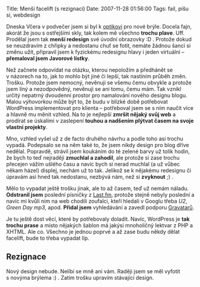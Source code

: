Title: Menší facelift (s rezignací)
Date: 2007-11-28 01:56:00
Tags: fail, píšu si, webdesign

Dneska Včera v podvečer jsem si byl k [optikovi](http://www.expertoptic.com/) pro nové brýle. Docela fajn, akorát že jsou s ostřejšími skly, tak kolem mě všechno **trochu plave**. Uff. Prodělal jsem tak **menší redesign** své úvodní obrazovky :D . Protože dokud se neuzdravím z chřipky a nedostanu chuť se fotit, nemáte žádnou šanci si změnu užít, připravil jsem k fyzickému redesignu hlavy i jeden virtuální – **přemaloval jsem Javorové lístky**.

Než začnete odpovídat na otázku, kterou nepoložím a předhánět se v názorech na to, jak to mohlo být jiné či lepší, tak nastíním průběh změn. Trošku. Protože jsem nemocný, nevěnuji se všemu čemu obvykle a protože jsem líný a nezodpovědný, nevěnuji se ani tomu, čemu mám. Tak vznikl určitý nepatrný dvoudenní prostor pro namalování nového designu blogu. Malou *výhovorkou* může být to, že budu v blízké době potřebovat WordPress implementovat pro klienta – potřeboval jsem se s ním naučit více a hlavně mu měnit vzhled. Na to je nejlepší **zmršit nějaký svůj web** a prodírat se úskalími v zaslepení **touhou a nadšením plýtvat časem na svoje vlastní projekty**.

Mno, vzhled vyšel už z de facto druhého návrhu a podle toho asi trochu vypadá. Podepsalo se na něm také to, že jsem nikdy design pro blog dříve nedělal. Popravdě, strávil jsem koukáním do té zelené barvy už tolik hodin, že bych to teď nejraději **zmuchlal a zahodil**, ale protože si zase trochu přecejen vážím ušlého času a navíc bych si nerad muchlal (a už vůbec někam házel) displej, nechám už to tak. Jelikož se k nějakému redesignu či úpravám asi hned tak nedostanu, nezbývá nám, než si **zvyknout**
;) .

Mělo to vypadat ještě trošku jinak, ale to až časem, teď už nemám náladu. **Odstranil jsem** poslední písničky z [Last.fm](|filename|2007-08-15_internetova-radia-noveho-tisicileti.md), protože stejně nebyly poslední a navíc mi kvůli nim na web chodili zoufalci, kteří hledali v Googlu třeba *U2*, *Green Day mp3*, apod. **Přidal jsem** vyhledávání a zavedl podporu [Gravatarů](http://site.gravatar.com/).

Je tu ještě dost věcí, které by potřebovaly doladit. Navíc, WordPress je **tak trochu prase** a místo nějakých šablon má jakýsi mnoholičný lektvar z PHP a XHTML. Ale co. Všechno je jednou poprvé a až zase budu někdy dělat facelift, bude to třeba vypadat líp.

## Rezignace

Nový design nebude. Nelíbí se mně ani vám. Raději jsem se měl vyfotit s novýma brýlema :) . Zatím trošku upravím stávající
design.